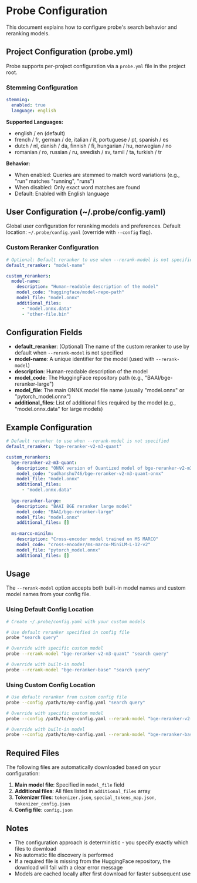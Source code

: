 # Probe Configuration

This document explains how to configure probe's search behavior and reranking models.

## Project Configuration (probe.yml)

Probe supports per-project configuration via a `probe.yml` file in the project root.

### Stemming Configuration

```yaml
stemming:
  enabled: true
  language: english
```

**Supported Languages:**
- english / en (default)
- french / fr, german / de, italian / it, portuguese / pt, spanish / es
- dutch / nl, danish / da, finnish / fi, hungarian / hu, norwegian / no
- romanian / ro, russian / ru, swedish / sv, tamil / ta, turkish / tr

**Behavior:**
- When enabled: Queries are stemmed to match word variations (e.g., "run" matches "running", "runs")
- When disabled: Only exact word matches are found
- Default: Enabled with English language

## User Configuration (~/.probe/config.yaml)

Global user configuration for reranking models and preferences. Default location: `~/.probe/config.yaml` (override with `--config` flag).

### Custom Reranker Configuration

```yaml
# Optional: Default reranker to use when --rerank-model is not specified
default_reranker: "model-name"

custom_rerankers:
  model-name:
    description: "Human-readable description of the model"
    model_code: "huggingface/model-repo-path"
    model_file: "model.onnx"
    additional_files:
      - "model.onnx.data"
      - "other-file.bin"
```

## Configuration Fields

- **default_reranker**: (Optional) The name of the custom reranker to use by default when `--rerank-model` is not specified
- **model-name**: A unique identifier for the model (used with `--rerank-model`)
- **description**: Human-readable description of the model
- **model_code**: The HuggingFace repository path (e.g., "BAAI/bge-reranker-large")
- **model_file**: The main ONNX model file name (usually "model.onnx" or "pytorch_model.onnx")
- **additional_files**: List of additional files required by the model (e.g., "model.onnx.data" for large models)

## Example Configuration

```yaml
# Default reranker to use when --rerank-model is not specified
default_reranker: "bge-reranker-v2-m3-quant"

custom_rerankers:
  bge-reranker-v2-m3-quant:
    description: "ONNX version of Quantized model of bge-reranker-v2-m3"
    model_code: "sudhanshu746/bge-reranker-v2-m3-quant-onnx"
    model_file: "model.onnx"
    additional_files:
      - "model.onnx.data"
  
  bge-reranker-large:
    description: "BAAI BGE reranker large model"
    model_code: "BAAI/bge-reranker-large"
    model_file: "model.onnx"
    additional_files: []
  
  ms-marco-minilm:
    description: "Cross-encoder model trained on MS MARCO"
    model_code: "cross-encoder/ms-marco-MiniLM-L-12-v2"
    model_file: "pytorch_model.onnx"
    additional_files: []
```

## Usage

The `--rerank-model` option accepts both built-in model names and custom model names from your config file.

### Using Default Config Location

```bash
# Create ~/.probe/config.yaml with your custom models

# Use default reranker specified in config file
probe "search query"

# Override with specific custom model
probe --rerank-model "bge-reranker-v2-m3-quant" "search query"

# Override with built-in model
probe --rerank-model "bge-reranker-base" "search query"
```

### Using Custom Config Location

```bash
# Use default reranker from custom config file
probe --config /path/to/my-config.yaml "search query"

# Override with specific custom model
probe --config /path/to/my-config.yaml --rerank-model "bge-reranker-v2-m3-quant" "search query"

# Override with built-in model
probe --config /path/to/my-config.yaml --rerank-model "bge-reranker-base" "search query"
```

## Required Files

The following files are automatically downloaded based on your configuration:

1. **Main model file**: Specified in `model_file` field
2. **Additional files**: All files listed in `additional_files` array
3. **Tokenizer files**: `tokenizer.json`, `special_tokens_map.json`, `tokenizer_config.json`
4. **Config file**: `config.json`

## Notes

- The configuration approach is deterministic - you specify exactly which files to download
- No automatic file discovery is performed
- If a required file is missing from the HuggingFace repository, the download will fail with a clear error message
- Models are cached locally after first download for faster subsequent use

